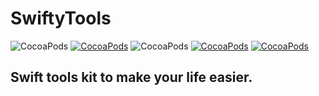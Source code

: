 # SwiftyTools

![CocoaPods](https://img.shields.io/badge/platform-ios-lightgray.svg)
[![CocoaPods](https://img.shields.io/badge/pod-0.8.7-blue.svg)](https://github.com/VladasZ/SwiftyTools)
![CocoaPods](https://img.shields.io/badge/status-alpha-orange.svg)
[![CocoaPods](https://img.shields.io/badge/swift-3.0-brightgreen.svg)](https://swift.org)
[![CocoaPods](https://img.shields.io/badge/license-MIT-lightgray.svg)](https://github.com/VladasZ/SwiftyTools/blob/master/LICENSE)

## Swift tools kit to make your life easier.
